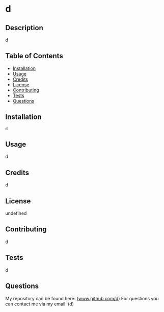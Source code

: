 
# d



## Description
d

## Table of Contents
* [Installation](#installation)
* [Usage](#usage)
* [Credits](#credits)
* [License](#license)
* [Contributing](#contributing)
* [Tests](#tests)
* [Questions](#questions)

## Installation
```shell
d
```

## Usage
d

## Credits
d

## License
undefined

## Contributing
d

## Tests
d

## Questions
My repository can be found here: (www.github.com/d)
For questions you can contact me via my email: (d)
  
